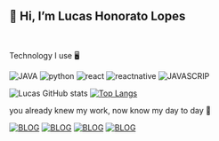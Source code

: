 ## 👋 Hi, I’m Lucas Honorato Lopes  ##

<br>

 Technology I use 🖥️

<div style="dispaly: inline_block"> 
<img aling="center" alt="JAVA" src="https://img.shields.io/badge/Java-ED8B00?style=for-the-badge&logo=java&logoColor=white"/>
<img aling="center" alt="python" src="https://img.shields.io/badge/Python-14354C?style=for-the-badge&logo=python&logoColor=white"/>
<img aling="center" alt="react" src="https://img.shields.io/badge/React-20232A?style=for-the-badge&logo=react&logoColor=61DAFB">
<img aling="center" alt="reactnative" src="https://img.shields.io/badge/React_Native-20232A?style=for-the-badge&logo=react&logoColor=61DAFB">
<img aling="center" alt="JAVASCRIP" src="https://img.shields.io/badge/JavaScript-F7DF1E?style=for-the-badge&logo=javascript&logoColor=black">
</div>


![Lucas GitHub stats](https://github-readme-stats.vercel.app/api?username=LUCASH-LOPES&show_icons=true&theme=slateorange)
[![Top Langs](https://github-readme-stats.vercel.app/api/top-langs/?username=LUCASH-LOPES&layout=demo)](https://github.com/anuraghazra/github-readme-stats)



 you already knew my work, now know my day to day 🫶
 

[![BLOG](https://img.shields.io/badge/LinkedIn-0077B5?style=for-the-badge&logo=linkedin&logoColor=white)](https://www.linkedin.com/in/lucas-honorato-lopes-997374215/)
[![BLOG](https://img.shields.io/badge/YouTube-FF0000?style=for-the-badge&logo=youtube&logoColor=white)](https://www.youtube.com/channel/UC1ZZpjnwYJPmeu4XhS8Nlag/videos)
[![BLOG](https://img.shields.io/badge/Instagram-E4405F?style=for-the-badge&logo=instagram&logoColor=white)](https://www.instagram.com/lucaslopes003/)
[![BLOG](https://img.shields.io/badge/TikTok-000000?style=for-the-badge&logo=tiktok&logoColor=white)](---7)



